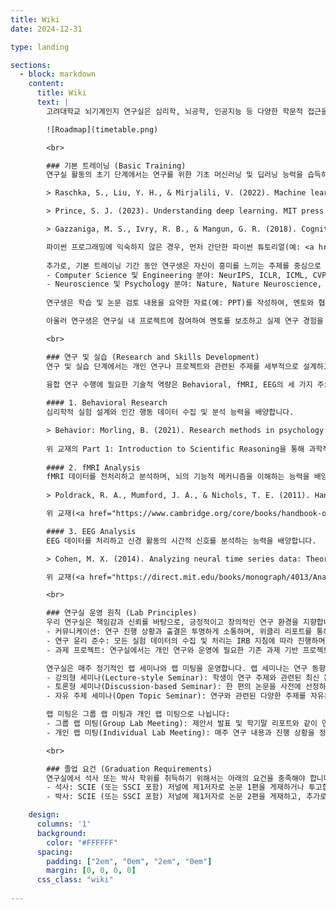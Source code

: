 ```yaml
---
title: Wiki
date: 2024-12-31

type: landing

sections:
  - block: markdown
    content:
      title: Wiki
      text: |
        고려대학교 뇌기계인지 연구실은 심리학, 뇌공학, 인공지능 등 다양한 학문적 접근을 통해 인간과 기계의 고차원 인지 과정을 심층적으로 연구하는 것을 목표로 합니다. 대학원생은 심리학적 통찰력과 공학적 전문성을 결합하여 융합 소양을 갖추고, 다학제적 연구자로 성장하는 것을 지향합니다. 이상적인 학습 및 연구 로드맵은 다음과 같습니다.

        ![Roadmap](timetable.png)

        <br>

        ### 기본 트레이닝 (Basic Training)
        연구실 활동의 초기 단계에서는 연구를 위한 기초 머신러닝 및 딥러닝 능력을 습득하고 관심 있는 연구 분야를 탐구하는 것을 목표로 합니다. 이를 위해 학부연구생은 기본적인 학습 자료를 바탕으로 연구에 필요한 이론적 토대를 다지고, 최신 논문을 검토하며 관심 있는 주제를 구체화합니다. 

        > Raschka, S., Liu, Y. H., & Mirjalili, V. (2022). Machine learning with PyTorch and Scikit-learn. Packt Publishing.

        > Prince, S. J. (2023). Understanding deep learning. MIT press.

        > Gazzaniga, M. S., Ivry, R. B., & Mangun, G. R. (2018). Cognitive neuroscience: The biology of the mind. W.W. Norton & Company.

        파이썬 프로그래밍에 익숙하지 않은 경우, 먼저 간단한 파이썬 튜토리얼(예: <a href="https://docs.python.org/ko/">링크</a>)을 학습하는 것을 권장합니다. 이후, 머신러닝 교재를 통해 기초 개념을 확립합니다. 머신러닝에 이미 익숙하다면, 주요 내용을 빠르게 점검한 후 아래 딥러닝 교재로 넘어가는 것을 추천합니다. 딥러닝 추천 교재(<a href="https://udlbook.github.io/udlbook/">링크</a>)의 초기 챕터에서는 신경망(Neural Networks), 경사 하강법(Gradient Descent), 역전파(Backpropagation), 손실 함수(Loss Functions), 정규화(Regularizaiton) 등 딥러닝의 핵심 개념을 학습합니다. 이후, 합성곱 신경망(Convolutional Nerual Networks), 잔차 네트워크(Residual Networks), 트랜스포머(Transformers), 생성 모델(Generative Models) 등 주요 딥러닝 모델의 원리와 적용 방법을 이해합니다. 개인 관심 분야에 따라 강화 학습(Reinforcement Learning)과 같은 추가 주제도 선택적으로 학습합니다. 아울러, 인지 신경과학 교재에서는 개인적으로 흥미로운 주제를 선정해 인지 분야에 대한 기본적인 지식을 습득합니다. 주제 선택이 어려울 경우, 6장 "Object Recognition"을 추천합니다. 
        
        추가로, 기본 트레이닝 기간 동안 연구생은 자신이 흥미를 느끼는 주제를 중심으로 최신 논문을 찾아 검토합니다. 논문 탐색은 Google Scholar에서 관심 키워드를 검색하거나, 주요 컨퍼런스 및 학술 저널의 홈페이지에서 직접 검색하는 방식으로 진행할 수 있습니다. 아래 가이드라인을 참고할 수 있으나, 특정 컨퍼런스나 저널에 국한할 필요는 없습니다:
        - Computer Science 및 Engineering 분야: NeurIPS, ICLR, ICML, CVPR, ICCV, ECCV 등 주요 컨퍼런스, 또는 Nature Machine Intelligence, Nature Computational Science, Journal of Machine Learning Research, IEEE Transactions on Pattern Analysis and Machine Intelligence 등 학술 저널지에서 발표된 최근 2년간 발표된 논문 중 2~3편 선정.
        - Neuroscience 및 Psychology 분야: Nature, Nature Neuroscience, Nature Communications, Nature Human Behavior, Science, Science Advances. Cell, Neuron, Current Biology, PNAS, PLOS Biology, PLOS Computational Biology 등 학술 저널지에서 발표된 최근 5년간 발표된 논문 중 2~3편 선정.
        
        연구생은 학습 및 논문 검토 내용을 요약한 자료(예: PPT)를 작성하여, 멘토와 협의된 일정(예: 주 1회)에 따라 진행 상황을 점검합니다. 이 과정에서 교재 학습 중 생긴 질문이나 논문에서 흥미를 느낀 이유를 공유하며, 이를 바탕으로 멘토와 학습 방향을 지속적으로 조율하고 보완합니다. 최종적으로 PI와의 상담을 통해 연구 방향과 부합하는 2개의 논문을 선정하고, 이를 랩 미팅에서 발표함으로써 연구 주제를 구체화합니다.

        아울러 연구생은 연구실 내 프로젝트에 참여하여 멘토를 보조하고 실제 연구 경험을 쌓습니다. 이를 통해 자신의 연구 주제를 탐색하고, 향후 연구 방향을 설정하는 데 필요한 기반을 마련할 수 있습니다. 멘토는 연구생이 연구의 기초를 다지고 방향성을 설정할 수 있도록 지원하며, 필요한 기술과 이론을 습득하는 과정을 돕습니다. 이를 통해 연구실은 상호 협력과 지식 공유를 통해 모든 구성원이 함께 성장할 수 있는 환경을 지향합니다.

        <br>

        ### 연구 및 실습 (Research and Skills Development)
        연구 및 실습 단계에서는 개인 연구나 프로젝트와 관련된 주제를 세부적으로 설계하고, 이를 구현하기 위한 전문 기술과 이론적 기반을 심화합니다. 대학원생은 연구가 시작되는 학기 초 랩 미팅을 통해 연구 가설과 검증 방법을 포함한 연구 계획을 소개하고, 매 학기 말에는 연구실 구성원들을 대상으로 연구 진행 상황과 중간 결과를 공유합니다. 이를 통해 다양한 관점에서 피드백을 받고, 연구의 방향성과 핵심 내용을 더욱 발전시킵니다. 또한, 매 학기 한 차례 랩 세미나를 통해 연구 주제와 연관된 핵심 논문 1~2편을 선정하여 발표함으로써 연구의 심화와 관련 분야의 이해를 증진합니다. 
        
        융합 연구 수행에 필요한 기술적 역량은 Behavioral, fMRI, EEG의 세 가지 주요 분야로 구분되며, 각 영역의 세부 내용은 다음과 같습니다.

        #### 1. Behavioral Research
        심리학적 실험 설계와 인간 행동 데이터 수집 및 분석 능력을 배양합니다.

        > Behavior: Morling, B. (2021). Research methods in psychology: Evaluating a world of information. W.W. Norton & Company.
        
        위 교재의 Part 1: Introduction to Scientific Reasoning을 통해 과학적 추론과 실험 설계의 기초 원리를 이해합니다. 이후, PsychoPy를 활용해 실험 환경을 구현하고, 연구 주제에 맞는 행동 실험 프로토콜을 개발합니다. PsychoPy의 활용법에 대한 자세한 정보는 공식 문서(<a href="https://psychopy.org/documentation.html">링크</a>)에서 확인할 수 있습니다.
        
        #### 2. fMRI Analysis
        fMRI 데이터를 전처리하고 분석하며, 뇌의 기능적 메커니즘을 이해하는 능력을 배양합니다.
        
        > Poldrack, R. A., Mumford, J. A., & Nichols, T. E. (2011). Handbook of functional MRI data analysis. Cambridge University Press.

        위 교재(<a href="https://www.cambridge.org/core/books/handbook-of-functional-mri-data-analysis/8EDF966C65811FCCC306F7C916228529">링크</a>)를 통하여 fMRI 데이터의 처리 및 분석에 대한 전반적인 개념과 방법을 습득합니다. 이후, fMRI 데이터 전처리를 위한 도구인 fMRIPrep을 사용하여 실제 데이터를 전처리하는 방법을 익히며, 데이터 분석에 필요한 기술을 체득합니다. fMRIPrep 사용법과 관련된 자세한 정보는 관련 페이퍼(<a href="https://doi.org/10.1038/s41592-018-0235-4">링크</a>) 및 공식 문서(<a href="https://fmriprep.org/en/stable/">링크</a>)를 통해 확인할 수 있습니다.

        #### 3. EEG Analysis
        EEG 데이터를 처리하고 신경 활동의 시간적 신호를 분석하는 능력을 배양합니다.

        > Cohen, M. X. (2014). Analyzing neural time series data: Theory and practice. MIT Press.

        위 교재(<a href="https://direct.mit.edu/books/monograph/4013/Analyzing-Neural-Time-Series-DataTheory-and">링크</a>)를 활용하여 EEG 신호 분석의 이론적 배경을 학습합니다. EEG 데이터의 전처리 및 분석은 EEGLAB 소프트웨어를 사용하여 진행합니다. EEGLAB의 사용법과 관련된 구체적인 내용은 공식 문서(<a href="https://eeglab.org/">링크</a>)에서 확인할 수 있습니다.

        <br>

        ### 연구실 운영 원칙 (Lab Principles)
        우리 연구실은 책임감과 신뢰를 바탕으로, 긍정적이고 창의적인 연구 환경을 지향합니다. 멤버들 간에는 구체적이고 건설적인 피드백을 주고받되, 상호 존중과 이해를 바탕으로 부드럽고 유연한 협업 환경을 조성합니다.
        - 커뮤니케이션: 연구 진행 상황과 출결은 투명하게 소통하며, 위클리 리포트를 통해 연구 내용을 공유합니다. 
        - 연구 윤리 준수: 모든 실험 데이터의 수집 및 처리는 IRB 지침에 따라 진행하며, 모든 논문과 보고서는 정직하게 작성합니다.
        - 과제 프로젝트: 연구실에서는 개인 연구와 운영에 필요한 기존 과제 기반 프로젝트를 수행하며, 새로운 과제의 기획과 준비에도 함께 참여합니다.

        연구실은 매주 정기적인 랩 세미나와 랩 미팅을 운영합니다. 랩 세미나는 연구 동향을 파악하고 새로운 아이디어를 탐구하기 위해 최신 논문을 공유하고 논의하는 자리로, 다양한 형식으로 진행됩니다:
        - 강의형 세미나(Lecture-style Seminar): 학생이 연구 주제와 관련된 최신 논문 1~2편을 선정하여 발표 자료(PPT)를 준비하고 매 학기 1회 발표합니다.
        - 토론형 세미나(Discussion-based Seminar): 한 편의 논문을 사전에 선정하여 연구원들이 읽거나 관련 영상을 함께 시청한 후, 토론을 통해 의견을 교환합니다.
        - 자유 주제 세미나(Open Topic Seminar): 연구와 관련된 다양한 주제를 자유롭게 선정하여 논의합니다.

        랩 미팅은 그룹 랩 미팅과 개인 랩 미팅으로 나뉩니다:
        - 그룹 랩 미팅(Group Lab Meeting): 제안서 발표 및 학기말 리포트와 같이 연구원들의 다양한 의견과 협력이 필요한 경우 진행됩니다.
        - 개인 랩 미팅(Individual Lab Meeting): 매주 연구 내용과 진행 상황을 정리한 자료(PPT)를 바탕으로 멘토 또는 책임 연구자(PI)와 피드백을 주고받습니다.

        <br>

        ### 졸업 요건 (Graduation Requirements)
        연구실에서 석사 또는 박사 학위를 취득하기 위해서는 아래의 요건을 충족해야 합니다.
        - 석사: SCIE (또는 SSCI 포함) 저널에 제1저자로 논문 1편을 게재하거나 투고합니다.
        - 박사: SCIE (또는 SSCI 포함) 저널에 제1저자로 논문 2편을 게재하고, 추가로 1편을 게재하거나 투고합니다.  

    design:
      columns: '1'
      background:
        color: "#FFFFFF"
      spacing:
        padding: ["2em", "0em", "2em", "0em"]
        margin: [0, 0, 0, 0]
      css_class: "wiki"
      
---
```

